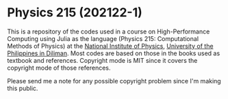 # Physics 215 (202122-1)

This is a repository of the codes used in a course on High-Performance Computing using Julia as the language (Physics 215: Computational Methods of Physics) at the [National Institute of Physics](http://nip.upd.edu.ph), [University of the Philippines in Diliman](http://upd.edu.ph).
Most codes are based on those in the books used as textbook and references. 
Copyright mode is MIT since it covers the copyright mode of those references.

Please send me a note for any possible copyright problem since I'm making this public.
